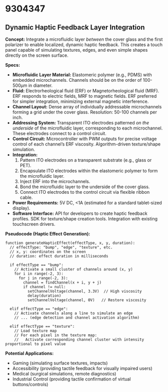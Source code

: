 # 9304347

## Dynamic Haptic Feedback Layer Integration

**Concept:** Integrate a microfluidic layer *between* the cover glass and the first polarizer to enable localized, dynamic haptic feedback. This creates a touch panel capable of simulating textures, edges, and even simple shapes directly on the screen surface.

**Specs:**

*   **Microfluidic Layer Material:**  Elastomeric polymer (e.g., PDMS) with embedded microchannels. Channels should be on the order of 100-500μm in diameter.
*   **Fluid:**  Electrorheological fluid (ERF) or Magnetorheological fluid (MRF).  ERF responds to electric fields, MRF to magnetic fields. ERF preferred for simpler integration, minimizing external magnetic interference.
*   **Channel Layout:**  Dense array of individually addressable microchannels forming a grid under the cover glass.  Resolution: 50-100 channels per inch.
*   **Addressing System:**  Transparent ITO electrodes patterned *on the underside* of the microfluidic layer, corresponding to each microchannel. These electrodes connect to a control circuit.
*   **Control Circuit:** Microcontroller with PWM outputs for precise voltage control of each channel’s ERF viscosity.  Algorithm-driven texture/shape simulation.
*   **Integration:**
    1.  Pattern ITO electrodes on a transparent substrate (e.g., glass or PET).
    2.  Encapsulate ITO electrodes within the elastomeric polymer to form the microfluidic layer.
    3.  Inject ERF into the microchannels.
    4.  Bond the microfluidic layer to the underside of the cover glass.
    5.  Connect ITO electrodes to the control circuit via flexible ribbon cable.
*   **Power Requirements:** 5V DC, <1A (estimated for a standard tablet-sized display).
*   **Software Interface:** API for developers to create haptic feedback profiles.  SDK for texture/shape creation tools.  Integration with existing touchscreen drivers.

**Pseudocode (Haptic Effect Generation):**

```
function generateHapticEffect(effectType, x, y, duration):
  // effectType: "bump", "edge", "texture", etc.
  // x, y: coordinates on the screen
  // duration: effect duration in milliseconds

  if effectType == "bump":
    // Activate a small cluster of channels around (x, y)
    for i in range(-2, 3):
      for j in range(-2, 3):
        channel = findChannel(x + i, y + j)
        if channel != null:
          setChannelVoltage(channel, 3.3V)  // High viscosity
          delay(duration)
          setChannelVoltage(channel, 0V)   // Restore viscosity

  elif effectType == "edge":
    // Activate channels along a line to simulate an edge
    // ... (edge detection and channel activation algorithm)

  elif effectType == "texture":
    // Load texture map
    // For each pixel in the texture map:
    //   Activate corresponding channel cluster with intensity proportional to pixel value
```

**Potential Applications:**

*   Gaming (simulating surface textures, impacts)
*   Accessibility (providing tactile feedback for visually impaired users)
*   Medical (surgical simulations, remote diagnostics)
*   Industrial Control (providing tactile confirmation of virtual buttons/controls)